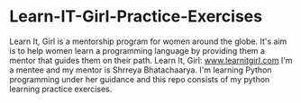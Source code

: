 # Learn-IT-Girl-Practice-Exercises
Learn It, Girl is a mentorship program for women around the globe. It's aim is to help women learn a programming language by providing them a mentor that guides them on their path. Learn It, Girl: www.learnitgirl.com
I'm a mentee and my mentor is Shrreya Bhatachaarya. I'm learning Python programming under her guidance and this repo consists of my python learning practice exercises. 

